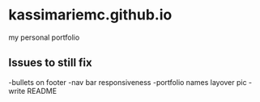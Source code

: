 # kassimariemc.github.io

my personal portfolio

## Issues to still fix
-bullets on footer
-nav bar responsiveness
-portfolio names layover pic
-write README